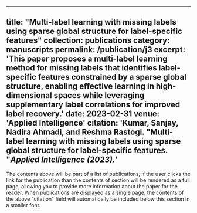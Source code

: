 
---
title: "Multi-label learning with missing labels using sparse global structure for label-specific features"
collection: publications
category: manuscripts
permalink: /publication/j3
excerpt: 'This paper proposes a multi-label learning method for missing labels that identifies label-specific features constrained by a sparse global structure, enabling effective learning in high-dimensional spaces while leveraging supplementary label correlations for improved label recovery.'
date: 2023-02-31
venue: 'Applied Intelligence'
citation: 'Kumar, Sanjay, Nadira Ahmadi, and Reshma Rastogi. &quot;Multi-label learning with missing labels using sparse global structure for label-specific features. &quot;<i>Applied Intelligence (2023).</i>'
---

The contents above will be part of a list of publications, if the user clicks the link for the publication than the contents of section will be rendered as a full page, allowing you to provide more information about the paper for the reader. When publications are displayed as a single page, the contents of the above "citation" field will automatically be included below this section in a smaller font.
